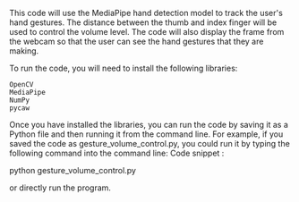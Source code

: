 This code will use the MediaPipe hand detection model to track the user's hand gestures. The distance between the thumb and index finger will be used to control the volume level. The code will also display the frame from the webcam so that the user can see the hand gestures that they are making.

To run the code, you will need to install the following libraries:

    OpenCV
    MediaPipe
    NumPy
    pycaw

Once you have installed the libraries, you can run the code by saving it as a Python file and then running it from the command line. For example, if you saved the code as gesture_volume_control.py, you could run it by typing the following command into the command line:
Code snippet :

python gesture_volume_control.py

or directly run the program.
